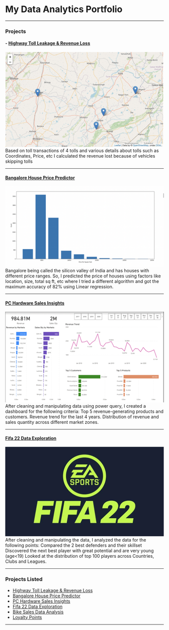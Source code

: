 # My Data Analytics Portfolio

---

### Projects

#### - [Highway Toll Leakage & Revenue Loss](https://www.kaggle.com/code/panwararpit/highway-toll-leakage-revenue-loss)
<img src="images/Screenshot 2022-12-27 at 8.11.49 PM.png?raw=true"/>
Based on toll transactions of 4 tolls and various details about tolls such as Coordinates, Price, etc I calculated the revenue lost because of vehicles skipping tolls

---
#### [Bangalore House Price Predictor](https://www.kaggle.com/code/panwararpit/bangalore-house-price-predictor)
<img src="images/Screenshot 2022-12-27 at 8.13.13 PM.png?raw=true"/>
Bangalore being called the silicon valley of India and has houses with different price ranges. So, I predicted the price of houses using factors like location, size, total sq ft, etc where I tried a different algorithm and got the maximum accuracy of 82% using Linear regression.

---
#### [PC Hardware Sales Insights](https://drive.google.com/file/d/1JjOVVC61jVw_tf3yStAnqVcnZGWseAPx/view?usp=sharing)
<img src="images/Screenshot 2022-12-27 at 8.13.42 PM.png?raw=true"/>
After cleaning and manipulating data using power query, I created a dashboard for the following criteria:
Top 5 revenue-generating products and customers.
Revenue trend for the last 4 years.
Distribution of revenue and sales quantity across different market zones.

---
#### [Fifa 22 Data Exploration](https://www.kaggle.com/code/panwararpit/fifa-22-eda)
<img src="images/download.png?raw=true"/>
After cleaning and manipulating the data, I analyzed the data for the following points:
Compared the 2 best defenders and their skillset
Discovered the next best player with great potential and are very young (age<19)
Looked at the distribution of top 100 players across Countries, Clubs and Leagues.

---

### Projects Listed

- [Highway Toll Leakage & Revenue Loss]()
- [Bangalore House Price Predictor]()
- [PC Hardware Sales Insights]()
- [Fifa 22 Data Exploration]()
- [Bike Sales Data Analysis]()
- [Loyalty Points]()

---
